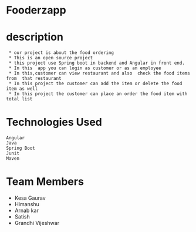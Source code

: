 

# Fooderzapp
  # description
     * our project is about the food ordering 
     * This is an open source project
     * this project use Spring boot in backend and Angular in front end.
     * In this  app you can login as customer or as an employee
     * In this,customer can view restaurant and also  check the food items from  that restaurant
     * In this project the customer can add the item or delete the food item as well
     * In this project the customer can place an order the food item with total list
     
  # Technologies Used
    Angular
    Java
    Spring Boot
    Junit
    Maven
    
    
 # Team Members
  * Kesa Gaurav
  * Himanshu
  * Arnab kar
  * Satish
  * Grandhi Vijeshwar
  
  
